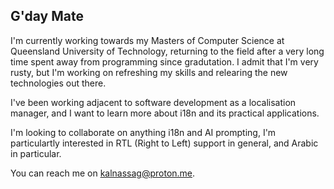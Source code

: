 ## G'day Mate

I'm currently working towards my Masters of Computer Science at Queensland University of Technology, returning to the field after a very long time spent away from programming since gradutation.
I admit that I'm very rusty, but I'm working on refreshing my skills and relearing the new technologies out there.

I've been working adjacent to software development as a localisation manager, and I want to learn more about i18n and its practical applications.

I'm looking to collaborate on anything i18n and AI prompting, I'm particulartly interested in RTL (Right to Left) support in general, and Arabic in particular.

You can reach me on kalnassag@proton.me.

<!--
**kalnassag/kalnassag** is a ✨ _special_ ✨ repository because its `README.md` (this file) appears on your GitHub profile.

Here are some ideas to get you started:

- 🔭 I’m currently working on ...
- 🌱 I’m currently learning ...
- 👯 I’m looking to collaborate on ...
- 🤔 I’m looking for help with ...
- 💬 Ask me about ...
- 📫 How to reach me: ...
- 😄 Pronouns: ...
- ⚡ Fun fact: ...
-->
